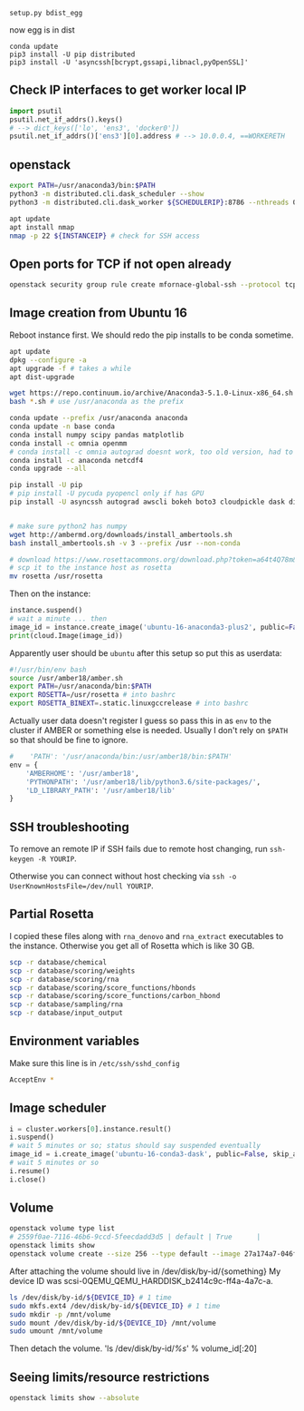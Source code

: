 `setup.py bdist_egg`

now egg is in dist

```
conda update
pip3 install -U pip distributed
pip3 install -U 'asyncssh[bcrypt,gssapi,libnacl,pyOpenSSL]'
```

## Check IP interfaces to get worker local IP

```python
import psutil
psutil.net_if_addrs().keys()
# --> dict_keys(['lo', 'ens3', 'docker0'])
psutil.net_if_addrs()['ens3'][0].address # --> 10.0.0.4, ==WORKERETH
```

## openstack 

```bash
export PATH=/usr/anaconda3/bin:$PATH
python3 -m distributed.cli.dask_scheduler --show
python3 -m distributed.cli.dask_worker ${SCHEDULERIP}:8786 --nthreads 0 --nprocs 1 --listen-address tcp://${WORKERETH}:8001 --contact-address tcp://${WORKERIP}:8001
```

```bash
apt update
apt install nmap
nmap -p 22 ${INSTANCEIP} # check for SSH access
```

## Open ports for TCP if not open already

```bash
openstack security group rule create mfornace-global-ssh --protocol tcp --dst-port 8000:9000 --remote-ip 0.0.0.0/0
```

## Image creation from Ubuntu 16
Reboot instance first. We should redo the pip installs to be conda sometime.
```bash
apt update
dpkg --configure -a
apt upgrade -f # takes a while
apt dist-upgrade

wget https://repo.continuum.io/archive/Anaconda3-5.1.0-Linux-x86_64.sh
bash *.sh # use /usr/anaconda as the prefix

conda update --prefix /usr/anaconda anaconda
conda update -n base conda
conda install numpy scipy pandas matplotlib
conda install -c omnia openmm
# conda install -c omnia autograd doesnt work, too old version, had to install from setup.py
conda install -c anaconda netcdf4
conda upgrade --all

pip install -U pip
# pip install -U pycuda pyopencl only if has GPU
pip install -U asyncssh autograd awscli bokeh boto3 cloudpickle dask distributed Flask gitpython Gpy ipyparallel joblib keras more_itertools nbdime neutron paramiko parmed psutil python-cinderclient==3.5.0 python-dateutil==2.7.2 python-designateclient==2.9.0 python-editor==1.0.3 python-glanceclient==2.11.0 python-heatclient==1.15.0 python-json-logger python-keystoneclient==3.16.0 python-mimeparse==1.6.0 python-neutronclient==6.8.0 python-novaclient==9.1.1 python-openstackclient==3.15.0 python-swiftclient==3.5.0 s3fs scikit-learn seaborn tenacity tensorboard==1.7.0 tensorflow-tensorboard==1.5.1 tensorflow==1.7.0 termcolor theano watchtower xarray yolk3k 


# make sure python2 has numpy
wget http://ambermd.org/downloads/install_ambertools.sh
bash install_ambertools.sh -v 3 --prefix /usr --non-conda

# download https://www.rosettacommons.org/download.php?token=a64t4Q78m&file=rosetta_bin_linux_3.9_bundle.tgz and extract on own computer
# scp it to the instance host as rosetta
mv rosetta /usr/rosetta
```

Then on the instance:
```python
instance.suspend()
# wait a minute ... then
image_id = instance.create_image('ubuntu-16-anaconda3-plus2', public=False, skip_atmosphere='yes')
print(cloud.Image(image_id))
```

Apparently user should be `ubuntu` after this setup so put this as userdata:
```bash
#!/usr/bin/env bash
source /usr/amber18/amber.sh
export PATH=/usr/anaconda/bin:$PATH
export ROSETTA=/usr/rosetta # into bashrc
export ROSETTA_BINEXT=.static.linuxgccrelease # into bashrc
```

Actually user data doesn't register I guess so pass this in as `env` to
the cluster if AMBER or something else is needed. Usually I don't rely on `$PATH`
so that should be fine to ignore.
```python
#    'PATH': '/usr/anaconda/bin:/usr/amber18/bin:$PATH'
env = {
    'AMBERHOME': '/usr/amber18',
    'PYTHONPATH': '/usr/amber18/lib/python3.6/site-packages/',
    'LD_LIBRARY_PATH': '/usr/amber18/lib'
}
```

## SSH troubleshooting
To remove an remote IP if SSH fails due to remote host changing, run 
`ssh-keygen -R YOURIP`. 

Otherwise you can connect without host checking via
`ssh -o UserKnownHostsFile=/dev/null YOURIP`.

## Partial Rosetta
I copied these files along with `rna_denovo` and `rna_extract` executables to the instance.
Otherwise you get all of Rosetta which is like 30 GB.

```bash
scp -r database/chemical 
scp -r database/scoring/weights 
scp -r database/scoring/rna 
scp -r database/scoring/score_functions/hbonds 
scp -r database/scoring/score_functions/carbon_hbond 
scp -r database/sampling/rna 
scp -r database/input_output 
```

## Environment variables
Make sure this line is in `/etc/ssh/sshd_config` 
```bash
AcceptEnv *
```

## Image scheduler
```python
i = cluster.workers[0].instance.result()
i.suspend()
# wait 5 minutes or so; status should say suspended eventually
image_id = i.create_image('ubuntu-16-conda3-dask', public=False, skip_atmosphere='yes')
# wait 5 minutes or so
i.resume()
i.close()
```


## Volume
```bash
openstack volume type list
# 2559f0ae-7116-46b6-9ccd-5feecdadd3d5 | default | True      |
openstack limits show
openstack volume create --size 256 --type default --image 27a174a7-046f-41a6-8952-2b86a28ff599 ubuntu-16-conda3-dask-scheduler
```
After attaching the volume should live in /dev/disk/by-id/{something}
My device ID was scsi-0QEMU_QEMU_HARDDISK_b2414c9c-ff4a-4a7c-a.
```bash
ls /dev/disk/by-id/${DEVICE_ID} # 1 time
sudo mkfs.ext4 /dev/disk/by-id/${DEVICE_ID} # 1 time
sudo mkdir -p /mnt/volume 
sudo mount /dev/disk/by-id/${DEVICE_ID} /mnt/volume
sudo umount /mnt/volume
```
Then detach the volume.
'ls /dev/disk/by-id/*%s*' % volume_id[:20]

## Seeing limits/resource restrictions
```bash
openstack limits show --absolute
```